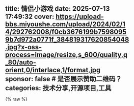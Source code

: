 title: 情侣小游戏
date: 2025-07-13 17:49:32
cover: https://upload-bbs.miyoushe.com/upload/2024/02/14/292762008/f0cb3676199b75980959b7d972a0771f_384819317620854048.jpg?x-oss-process=image/resize,s_600/quality,q_80/auto-orient,0/interlace,1/format,jpg
sponsor: false # 是否展示赞助二维码？
categories: 技术分享,开源项目,工具
---

{% raw %}
<!DOCTYPE html>
<html lang="zh-CN">
<head>
    <meta charset="UTF-8">
    <meta name="viewport" content="width=device-width, initial-scale=1.0, maximum-scale=1.0, user-scalable=no">
    <title>宝贝专属心动小游戏乐园</title>
    <link rel="stylesheet" href="https://cdnjs.cloudflare.com/ajax/libs/font-awesome/6.4.0/css/all.min.css">
    <link href="https://fonts.googleapis.com/css2?family=Ma+Shan+Zheng&family=Dancing+Script:wght@700&display=swap" rel="stylesheet">
    <style>
        * {
            margin: 0;
            padding: 0;
            box-sizing: border-box;
        }
        
        body {
            font-family: 'Ma Shan Zheng', 'Segoe UI', Tahoma, Geneva, Verdana, sans-serif;
            color: #5a3e36;
            min-height: 100vh;
            overflow-x: hidden;
            padding: 20px 10px;
            position: relative;
        }
        .container {
            max-width: 500px;
            margin: 0 auto;
            position: relative;
            z-index: 10;
        }
        
        header {
            text-align: center;
            padding: 15px 0 25px;
            position: relative;
        }
        
        .title {
            font-size: 2.5rem;
            color: #e84393;
            text-shadow: 2px 2px 4px rgba(0, 0, 0, 0.1);
            margin-bottom: 5px;
            letter-spacing: 3px;
        }
        
        .subtitle {
            font-size: 1.2rem;
            color: #6d214f;
            margin-bottom: 20px;
        }
        
        .heart-divider {
            display: flex;
            align-items: center;
            justify-content: center;
            margin: 15px 0;
        }
        
        .heart-divider i {
            color: #e84393;
            margin: 0 5px;
            font-size: 1.2rem;
        }
        
        /* 游戏卡片 */
        .games-container {
            display: grid;
            grid-template-columns: 1fr;
            gap: 20px;
            margin-bottom: 30px;
        }
        
        .game-card {
            background: rgba(255, 255, 255, 0.85);
            border-radius: 20px;
            padding: 20px;
            box-shadow: 0 8px 20px rgba(0, 0, 0, 0.1);
            transition: all 0.3s ease;
            backdrop-filter: blur(10px);
            border: 2px solid rgba(255, 255, 255, 0.3);
        }
        
        .game-card:hover {
            transform: translateY(-5px);
            box-shadow: 0 12px 25px rgba(0, 0, 0, 0.15);
        }
        
        .game-header {
            display: flex;
            align-items: center;
            margin-bottom: 15px;
            border-bottom: 2px dashed #f8a5c2;
            padding-bottom: 10px;
        }
        
        .game-icon {
            width: 50px;
            height: 50px;
            background: linear-gradient(45deg, #e84393, #fd79a8);
            border-radius: 50%;
            display: flex;
            align-items: center;
            justify-content: center;
            margin-right: 15px;
            font-size: 1.5rem;
            color: white;
            box-shadow: 0 4px 8px rgba(232, 67, 147, 0.3);
        }
        
        .game-title {
            font-size: 1.6rem;
            color: #e84393;
        }
        
        /* 心情日记 */
        .mood-container {
            display: flex;
            flex-wrap: wrap;
            gap: 10px;
            margin-bottom: 15px;
        }
        
        .mood-btn {
            flex: 1;
            min-width: 70px;
            padding: 8px 5px;
            border-radius: 15px;
            border: none;
            background: #f8a5c2;
            color: white;
            font-family: inherit;
            font-size: 1rem;
            cursor: pointer;
            transition: all 0.3s ease;
            box-shadow: 0 3px 6px rgba(0, 0, 0, 0.1);
        }
        
        .mood-btn:hover {
            transform: scale(1.05);
        }
        
        .mood-btn.selected {
            background: #e84393;
            box-shadow: 0 0 0 3px white, 0 0 0 6px #f8a5c2;
        }
        
        .diary-input {
            width: 100%;
            padding: 12px;
            border-radius: 15px;
            border: 2px solid #f8a5c2;
            background: rgba(255, 255, 255, 0.7);
            margin: 10px 0;
            min-height: 100px;
            font-family: inherit;
            font-size: 1rem;
        }
        
        .diary-input:focus {
            outline: none;
            border-color: #e84393;
        }
        
        .save-btn {
            background: linear-gradient(45deg, #e84393, #fd79a8);
            color: white;
            border: none;
            padding: 12px 25px;
            border-radius: 25px;
            font-size: 1.1rem;
            cursor: pointer;
            display: block;
            margin: 15px auto 0;
            transition: all 0.3s ease;
            box-shadow: 0 5px 15px rgba(232, 67, 147, 0.3);
        }
        
        .save-btn:hover {
            transform: scale(1.05);
            box-shadow: 0 7px 18px rgba(232, 67, 147, 0.4);
        }
        
        /* 老虎机 */
        .slot-machine {
            display: flex;
            justify-content: center;
            gap: 10px;
            margin: 20px 0;
        }
        
        .slot {
            width: 70px;
            height: 70px;
            background: linear-gradient(45deg, #6a89cc, #4a69bd);
            border-radius: 15px;
            display: flex;
            align-items: center;
            justify-content: center;
            font-size: 2rem;
            color: white;
            box-shadow: inset 0 0 10px rgba(0, 0, 0, 0.2), 0 5px 10px rgba(0, 0, 0, 0.1);
            border: 3px solid #4a69bd;
        }
        
        .pull-btn {
            background: linear-gradient(45deg, #4a69bd, #1e3799);
            color: white;
            border: none;
            padding: 12px 30px;
            border-radius: 25px;
            font-size: 1.1rem;
            cursor: pointer;
            display: block;
            margin: 20px auto 10px;
            transition: all 0.3s ease;
            box-shadow: 0 5px 15px rgba(74, 105, 189, 0.3);
        }
        
        .pull-btn:hover {
            transform: scale(1.05);
        }
        
        .slot-result {
            text-align: center;
            font-size: 1.3rem;
            color: #1e3799;
            margin: 15px 0;
            min-height: 40px;
        }
        
        /* 在线空调 */
        .ac-control {
            text-align: center;
            margin: 20px 0;
        }
        
        .ac-display {
            width: 200px;
            height: 200px;
            background: linear-gradient(45deg, #00cec9, #0984e3);
            border-radius: 20px;
            margin: 0 auto 20px;
            display: flex;
            flex-direction: column;
            justify-content: center;
            align-items: center;
            color: white;
            font-size: 1.5rem;
            box-shadow: 0 8px 20px rgba(0, 0, 0, 0.15);
            position: relative;
            overflow: hidden;
        }
        
        .ac-display::before {
            content: "";
            position: absolute;
            width: 100%;
            height: 100%;
            background: repeating-linear-gradient(
                transparent,
                transparent 20px,
                rgba(255, 255, 255, 0.1) 22px,
                rgba(255, 255, 255, 0.1) 24px
            );
        }
        
        .temperature {
            font-size: 4rem;
            font-weight: bold;
            margin: 10px 0;
            text-shadow: 0 2px 4px rgba(0, 0, 0, 0.3);
        }
        
        .ac-controls {
            display: flex;
            justify-content: center;
            gap: 20px;
            margin-top: 15px;
        }
        
        .ac-btn {
            width: 50px;
            height: 50px;
            border-radius: 50%;
            border: none;
            background: #0984e3;
            color: white;
            font-size: 1.5rem;
            cursor: pointer;
            box-shadow: 0 4px 8px rgba(0, 0, 0, 0.2);
        }
        
        /* 星座运势 */
        .horoscope {
            text-align: center;
        }
        
        .zodiac-select {
            width: 100%;
            padding: 12px;
            border-radius: 15px;
            border: 2px solid #f8a5c2;
            background: rgba(255, 255, 255, 0.7);
            font-family: inherit;
            font-size: 1rem;
            margin: 10px 0 20px;
            color: #5a3e36;
        }
        
        .zodiac-select:focus {
            outline: none;
            border-color: #e84393;
        }
        
        .horoscope-result {
            background: rgba(255, 255, 255, 0.7);
            border-radius: 15px;
            padding: 15px;
            margin-top: 15px;
            min-height: 150px;
            display: flex;
            flex-direction: column;
            justify-content: center;
            align-items: center;
            border: 2px dashed #f8a5c2;
        }
        
        .fortune-text {
            font-size: 1.2rem;
            line-height: 1.6;
        }
        
        .lucky-stars {
            font-size: 1.8rem;
            margin: 15px 0;
            color: gold;
        }
        
        /* 更多游戏 */
        .game-grid {
            display: grid;
            grid-template-columns: repeat(2, 1fr);
            gap: 15px;
            margin-top: 15px;
        }
        
        .mini-game {
            background: rgba(255, 255, 255, 0.8);
            border-radius: 20px;
            padding: 20px 15px;
            text-align: center;
            box-shadow: 0 5px 15px rgba(0, 0, 0, 0.1);
            transition: all 0.3s ease;
            border: 2px solid rgba(255, 255, 255, 0.3);
            cursor: pointer;
        }
        
        .mini-game:hover {
            transform: translateY(-5px);
            box-shadow: 0 8px 20px rgba(0, 0, 0, 0.15);
        }
        
        .mini-game i {
            font-size: 2.5rem;
            color: #e84393;
            margin-bottom: 10px;
        }
        
        .mini-game h3 {
            font-size: 1.3rem;
            color: #e84393;
        }
        
        footer {
            text-align: center;
            padding: 20px 0 10px;
            color: #6d214f;
            font-size: 0.9rem;
        }
        
        /* 装饰元素 */
        .floating {
            position: absolute;
            z-index: 1;
            animation: floating 3s infinite ease-in-out;
        }
        
        .heart {
            color: rgba(232, 67, 147, 0.4);
            font-size: 2rem;
        }
        
        @keyframes floating {
            0% { transform: translateY(0px); }
            50% { transform: translateY(-15px); }
            100% { transform: translateY(0px); }
        }
        
        /* 响应式设计 */
        @media (max-width: 480px) {
            .title {
                font-size: 2rem;
            }
            .game-title {
                font-size: 1.4rem;
            }
            .slot {
                width: 60px;
                height: 60px;
                font-size: 1.7rem;
            }
            .ac-display {
                width: 180px;
                height: 180px;
            }
        }
        
        /* 新增游戏样式 */
        .game-detail {
            display: none;
            background: rgba(255, 255, 255, 0.9);
            border-radius: 20px;
            padding: 20px;
            margin-top: 20px;
            box-shadow: 0 5px 15px rgba(0, 0, 0, 0.1);
        }
        
        .game-content {
            padding: 15px;
        }
        
        .back-btn {
            background: linear-gradient(45deg, #00cec9, #0984e3);
            color: white;
            border: none;
            padding: 10px 20px;
            border-radius: 25px;
            font-size: 1rem;
            cursor: pointer;
            margin-top: 15px;
            display: block;
            margin-left: auto;
        }
        
        .love-calculator {
            text-align: center;
        }
        
        .name-inputs {
            display: flex;
            gap: 10px;
            margin: 15px 0;
        }
        
        .name-input {
            flex: 1;
            padding: 10px;
            border-radius: 15px;
            border: 2px solid #f8a5c2;
            background: rgba(255, 255, 255, 0.7);
            font-family: inherit;
            font-size: 1rem;
        }
        
        .love-result {
            margin: 20px 0;
            font-size: 1.3rem;
        }
        
        .love-percentage {
            font-size: 3rem;
            font-weight: bold;
            color: #e84393;
            margin: 10px 0;
        }
        
        .love-message {
            font-size: 1.2rem;
            color: #6d214f;
        }
        
                .memory-game-container {
            display: grid;
            grid-template-columns: repeat(4, 1fr);
            gap: 10px;
            margin: 20px 0;
            perspective: 1000px;
        }

        .memory-card {
            width: 100%;
            aspect-ratio: 1/1;
            border-radius: 15px;
            position: relative;
            transform-style: preserve-3d;
            cursor: pointer;
            transition: transform 0.5s ease;
        }

        .memory-card-face {
            position: absolute;
            width: 100%;
            height: 100%;
            border-radius: 15px;
            backface-visibility: hidden;
            display: flex;
            align-items: center;
            justify-content: center;
            font-size: 1.8rem;
            box-shadow: 0 4px 8px rgba(0, 0, 0, 0.2);
        }

        .memory-card-front {
            background: linear-gradient(45deg, #a18cd1, #fbc2eb);
        }

        .memory-card-back {
            background: linear-gradient(45deg, #ffecd2, #fcb69f);
            transform: rotateY(180deg);
        }

        .memory-card.flipped {
            transform: rotateY(180deg);
        }

        .memory-card.matched .memory-card-back {
            box-shadow: 0 0 15px rgba(232, 67, 147, 0.5);
            filter: brightness(1.1);
        }

        .memory-result {
            text-align: center;
            font-size: 1.3rem;
            margin: 15px 0;
            min-height: 40px;
        }
        
        .dessert-options {
            display: grid;
            grid-template-columns: repeat(2, 1fr);
            gap: 15px;
            margin: 20px 0;
        }
        
        .dessert-option {
            background: rgba(255, 255, 255, 0.7);
            border-radius: 15px;
            padding: 20px 10px;
            text-align: center;
            cursor: pointer;
            transition: all 0.3s ease;
            border: 2px solid #f8a5c2;
        }
        
        .dessert-option:hover {
            transform: scale(1.05);
            background: rgba(248, 165, 194, 0.2);
        }
        
        .dessert-option i {
            font-size: 2.5rem;
            color: #e84393;
            margin-bottom: 10px;
        }
        
        .dessert-result {
            text-align: center;
            margin: 20px 0;
            font-size: 1.2rem;
            min-height: 100px;
            display: flex;
            align-items: center;
            justify-content: center;
            flex-direction: column;
        }
        
        .kiss-counter {
            font-size: 3rem;
            color: #e84393;
            margin: 10px 0;
            font-weight: bold;
        }
        
        .kiss-btn {
            background: linear-gradient(45deg, #e84393, #fd79a8);
            color: white;
            border: none;
            padding: 12px 30px;
            border-radius: 25px;
            font-size: 1.1rem;
            cursor: pointer;
            margin: 10px auto;
            transition: all 0.3s ease;
            box-shadow: 0 5px 15px rgba(232, 67, 147, 0.3);
        }
        
        .kiss-btn:hover {
            transform: scale(1.05);
        }
        
        .fortune-cookie {
            width: 150px;
            height: 100px;
            background: #f3e5ab;
            border-radius: 0 50% 50% 50%;
            margin: 0 auto 20px;
            position: relative;
            transform: rotate(45deg);
            display: flex;
            align-items: center;
            justify-content: center;
            box-shadow: 0 5px 15px rgba(0, 0, 0, 0.1);
            cursor: pointer;
        }
        
        .fortune-cookie:before {
            content: "";
            position: absolute;
            width: 80%;
            height: 20px;
            background: #d4c690;
            border-radius: 10px;
            transform: rotate(-45deg);
        }
        
        .fortune-cookie-text {
            transform: rotate(-45deg);
            font-size: 1.5rem;
            color: #5a3e36;
        }
        
        .fortune-message {
            text-align: center;
            margin-top: 20px;
            font-size: 1.2rem;
            min-height: 80px;
        }
        
        .compatibility-images {
            display: flex;
            justify-content: center;
            gap: 20px;
            margin: 20px 0;
        }
        
        .compatibility-image {
            width: 80px;
            height: 80px;
            border-radius: 50%;
            overflow: hidden;
            background: linear-gradient(45deg, #ff9a9e, #fad0c4);
            display: flex;
            align-items: center;
            justify-content: center;
            font-size: 2rem;
            color: white;
        }
        
        .compatibility-arrow {
            display: flex;
            align-items: center;
            font-size: 2rem;
            color: #e84393;
        }
    </style>
</head>
<body>
    <!-- 飘动的心形装饰 -->
    <div class="floating" style="top: 5%; left: 10%;">
        <i class="fas fa-heart heart"></i>
    </div>
    <div class="floating" style="top: 15%; right: 15%;">
        <i class="fas fa-heart heart"></i>
    </div>
    <div class="floating" style="bottom: 10%; left: 20%;">
        <i class="fas fa-heart heart"></i>
    </div>
    <div class="floating" style="bottom: 15%; right: 10%;">
        <i class="fas fa-heart heart"></i>
    </div>
    
    <div class="container">
        <header>
            <h1 class="title">❤️ 心动小游戏乐园 ❤️</h1>
            <p class="subtitle">专属于韩思宇的甜蜜互动空间</p>
            <div class="heart-divider">
                <i class="fas fa-heart"></i>
                <i class="fas fa-heart"></i>
                <i class="fas fa-heart"></i>
            </div>
        </header>
        
        <div class="games-container">
            <!-- 心情日记本 -->
            <div class="game-card">
                <div class="game-header">
                    <div class="game-icon">
                        <i class="fas fa-book"></i>
                    </div>
                    <h2 class="game-title">心情日记本</h2>
                </div>
                <p>记录今天的点点滴滴，分享你的心情~</p>
                
                <div class="mood-container">
                    <button class="mood-btn" data-mood="happy">😊 开心</button>
                    <button class="mood-btn" data-mood="excited">😆 兴奋</button>
                    <button class="mood-btn" data-mood="calm">😌 平静</button>
                    <button class="mood-btn" data-mood="tired">😴 疲惫</button>
                </div>
                
                <textarea class="diary-input" placeholder="今天发生了什么有趣的事情呢？"></textarea>
                
                <button class="save-btn" id="save-diary">
                    <i class="fas fa-save"></i> 保存心情日记
                </button>
            </div>
            
            <!-- 老虎机抽奖 -->
            <div class="game-card">
                <div class="game-header">
                    <div class="game-icon">
                        <i class="fas fa-dice"></i>
                    </div>
                    <h2 class="game-title">幸运老虎机</h2>
                </div>
                <p>试试今天的运气，赢取特别奖励！</p>
                
                <div class="slot-machine">
                    <div class="slot" id="slot1">🍓</div>
                    <div class="slot" id="slot2">🍒</div>
                    <div class="slot" id="slot3">🍋</div>
                </div>
                
                <div class="slot-result" id="slot-result">等待抽奖...</div>
                
                <button class="pull-btn" id="pull-lever">
                    <i class="fas fa-hand-point-down"></i> 拉杆抽奖
                </button>
            </div>
            
            <!-- 在线空调 -->
            <div class="game-card">
                <div class="game-header">
                    <div class="game-icon">
                        <i class="fas fa-wind"></i>
                    </div>
                    <h2 class="game-title">在线小空调</h2>
                </div>
                <p>热了吗？打开空调凉爽一下吧！</p>
                
                <div class="ac-control">
                    <div class="ac-display">
                        <div>当前温度</div>
                        <div class="temperature" id="temp">26°C</div>
                        <div>舒适模式</div>
                    </div>
                    
                    <div class="ac-controls">
                        <button class="ac-btn" id="temp-down">－</button>
                        <button class="ac-btn" id="ac-power">
                            <i class="fas fa-power-off"></i>
                        </button>
                        <button class="ac-btn" id="temp-up">＋</button>
                    </div>
                </div>
            </div>
            
            <!-- 星座运势 -->
            <div class="game-card">
                <div class="game-header">
                    <div class="game-icon">
                        <i class="fas fa-star"></i>
                    </div>
                    <h2 class="game-title">星座运势</h2>
                </div>
                <p>看看星星们今天想对你说什么？</p>
                
                <div class="horoscope">
                    <select class="zodiac-select" id="zodiac">
                        <option value="">选择你的星座</option>
                        <option value="aries">白羊座 ♈</option>
                        <option value="taurus">金牛座 ♉</option>
                        <option value="gemini">双子座 ♊</option>
                        <option value="cancer">巨蟹座 ♋</option>
                        <option value="leo">狮子座 ♌</option>
                        <option value="virgo">处女座 ♍</option>
                        <option value="libra">天秤座 ♎</option>
                        <option value="scorpio">天蝎座 ♏</option>
                        <option value="sagittarius">射手座 ♐</option>
                        <option value="capricorn">摩羯座 ♑</option>
                        <option value="aquarius">水瓶座 ♒</option>
                        <option value="pisces">双鱼座 ♓</option>
                    </select>
                    
                    <button class="save-btn" id="check-fortune">
                        <i class="fas fa-crystal-ball"></i> 查看今日运势
                    </button>
                    
                    <div class="horoscope-result" id="fortune-result">
                        <p class="fortune-text">选择星座查看今日运势</p>
                    </div>
                </div>
            </div>
            
            <!-- 更多游戏 -->
            <div class="game-card">
                <div class="game-header">
                    <div class="game-icon">
                        <i class="fas fa-plus-circle"></i>
                    </div>
                    <h2 class="game-title">更多小游戏</h2>
                </div>
                <p>点击图标开启更多有趣游戏！</p>
                
                <div class="game-grid" id="mini-game-grid">
                    <div class="mini-game" data-game="love-calculator">
                        <i class="fas fa-heart"></i>
                        <h3>爱情计算器</h3>
                    </div>
                    <div class="mini-game" data-game="memory-game">
                        <i class="fas fa-brain"></i>
                        <h3>记忆挑战</h3>
                    </div>
                    <div class="mini-game" data-game="dessert-fortune">
                        <i class="fas fa-cookie-bite"></i>
                        <h3>甜品占卜</h3>
                    </div>
                    <div class="mini-game" data-game="kiss-counter">
                        <i class="fas fa-kiss-wink-heart"></i>
                        <h3>亲亲计数器</h3>
                    </div>
                    <div class="mini-game" data-game="fortune-cookie">
                        <i class="fas fa-cookie"></i>
                        <h3>幸运饼干</h3>
                    </div>
                    <div class="mini-game" data-game="compatibility">
                        <i class="fas fa-people-arrows"></i>
                        <h3>默契测试</h3>
                    </div>
                </div>
                
                <!-- 爱情计算器 -->
                <div id="love-calculator" class="game-detail">
                    <div class="game-content">
                        <h3>❤️ 爱情计算器 ❤️</h3>
                        <p>计算你们之间的爱情指数</p>
                        
                        <div class="name-inputs">
                            <input type="text" class="name-input" id="name1" placeholder="你的名字">
                            <input type="text" class="name-input" id="name2" placeholder="TA的名字">
                        </div>
                        
                        <button class="save-btn" id="calculate-love">
                            <i class="fas fa-heart"></i> 计算爱情指数
                        </button>
                        
                        <div class="love-result">
                            <div class="love-percentage" id="love-percentage">0%</div>
                            <div class="love-message" id="love-message">输入名字查看你们的缘分</div>
                        </div>
                    </div>
                    <button class="back-btn">返回游戏列表</button>
                </div>
                
                <!-- 记忆挑战 -->
                <div id="memory-game" class="game-detail">
                    <div class="game-content">
                        <h3>🧠 记忆挑战 🧠</h3>
                        <p>记住卡片位置，找到所有配对！</p>
                        
                        <div class="memory-game-container" id="memory-game-container"></div>
                        
                        <div class="memory-result" id="memory-result">点击卡片开始游戏</div>
                        
                        <button class="save-btn" id="restart-memory">
                            <i class="fas fa-redo"></i> 重新开始
                        </button>
                    </div>
                    <button class="back-btn">返回游戏列表</button>
                </div>
                
                <!-- 甜品占卜 -->
                <div id="dessert-fortune" class="game-detail">
                    <div class="game-content">
                        <h3>🍰 甜品占卜 🍰</h3>
                        <p>选择你喜欢的甜品，看看今天的运势</p>
                        
                        <div class="dessert-options">
                            <div class="dessert-option" data-dessert="cake">
                                <i class="fas fa-birthday-cake"></i>
                                <div>蛋糕</div>
                            </div>
                            <div class="dessert-option" data-dessert="icecream">
                                <i class="fas fa-ice-cream"></i>
                                <div>冰淇淋</div>
                            </div>
                            <div class="dessert-option" data-dessert="chocolate">
                                <i class="fas fa-candy-cane"></i>
                                <div>巧克力</div>
                            </div>
                            <div class="dessert-option" data-dessert="cookie">
                                <i class="fas fa-cookie"></i>
                                <div>饼干</div>
                            </div>
                        </div>
                        
                        <div class="dessert-result" id="dessert-result">
                            请选择一种甜品进行占卜
                        </div>
                    </div>
                    <button class="back-btn">返回游戏列表</button>
                </div>
                
                <!-- 亲亲计数器 -->
                <div id="kiss-counter" class="game-detail">
                    <div class="game-content">
                        <h3>💋 亲亲计数器 💋</h3>
                        <p>记录你们今天的甜蜜亲亲次数</p>
                        
                        <div class="kiss-counter" id="kiss-count">0</div>
                        
                        <button class="kiss-btn" id="add-kiss">
                            <i class="fas fa-kiss-wink-heart"></i> 亲亲 +1
                        </button>
                        
                        <button class="kiss-btn" id="reset-kiss">
                            <i class="fas fa-redo"></i> 重置计数
                        </button>
                        
                        <div style="margin-top: 20px; font-size: 1.1rem;">
                            <p>今天也要多多亲亲哦 😘</p>
                        </div>
                    </div>
                    <button class="back-btn">返回游戏列表</button>
                </div>
                
                <!-- 幸运饼干 -->
                <div id="fortune-cookie" class="game-detail">
                    <div class="game-content">
                        <h3>🍪 幸运饼干 🍪</h3>
                        <p>点击饼干获取今日专属幸运签</p>
                        
                        <div class="fortune-cookie" id="fortune-cookie">
                            <div class="fortune-cookie-text">?</div>
                        </div>
                        
                        <div class="fortune-message" id="fortune-message">
                            点击饼干获取你的幸运签
                        </div>
                    </div>
                    <button class="back-btn">返回游戏列表</button>
                </div>
                
                <!-- 默契测试 -->
                <div id="compatibility" class="game-detail">
                    <div class="game-content">
                        <h3>👫 默契测试 👫</h3>
                        <p>看看你们有多了解彼此</p>
                        
                        <div class="compatibility-images">
                            <div class="compatibility-image">👩</div>
                            <div class="compatibility-arrow">❤️</div>
                            <div class="compatibility-image">👨</div>
                        </div>
                        
                        <div class="love-result">
                            <div class="love-percentage" id="compatibility-percentage">0%</div>
                            <div class="love-message" id="compatibility-message">测试你们的默契程度</div>
                        </div>
                        
                        <button class="save-btn" id="test-compatibility">
                            <i class="fas fa-heart"></i> 测试默契
                        </button>
                    </div>
                    <button class="back-btn">返回游戏列表</button>
                </div>
            </div>
        </div>
        
        <footer>
            <p>❤️ 专属于你的心动空间 ❤️</p>
            <p>每一天都因你而甜蜜 | 设计：冯笑一</p>
        </footer>
    </div>

    <script>
        // 心情日记功能
        const moodButtons = document.querySelectorAll('.mood-btn');
        const diaryInput = document.querySelector('.diary-input');
        const saveDiaryBtn = document.getElementById('save-diary');
        
        let selectedMood = '';
        
        moodButtons.forEach(button => {
            button.addEventListener('click', () => {
                moodButtons.forEach(btn => btn.classList.remove('selected'));
                button.classList.add('selected');
                selectedMood = button.dataset.mood;
            });
        });
        
        saveDiaryBtn.addEventListener('click', () => {
            if (!selectedMood) {
                alert('请先选择一种心情哦~');
                return;
            }
            
            if (diaryInput.value.trim() === '') {
                alert('请写点今天的心情故事吧~');
                return;
            }
            
            // 这里实际应用中应该保存到本地存储或服务器
            alert('心情日记已保存！\n\n心情: ' + 
                  document.querySelector('.mood-btn.selected').textContent + 
                  '\n内容: ' + diaryInput.value);
            
            // 重置表单
            moodButtons.forEach(btn => btn.classList.remove('selected'));
            diaryInput.value = '';
            selectedMood = '';
        });
        
        // 老虎机功能
        const slots = ['🍎', '🍊', '🍇', '🍓', '🍒', '🍋', '🍉', '🍑', '🍍', '🥝'];
        const slotElements = [document.getElementById('slot1'), 
                            document.getElementById('slot2'), 
                            document.getElementById('slot3')];
        const slotResult = document.getElementById('slot-result');
        const pullLeverBtn = document.getElementById('pull-lever');
        
        function spinSlot(slotElement) {
            let count = 0;
            const maxSpins = 20 + Math.floor(Math.random() * 10);
            const interval = setInterval(() => {
                slotElement.textContent = slots[Math.floor(Math.random() * slots.length)];
                count++;
                if (count > maxSpins) {
                    clearInterval(interval);
                }
            }, 100);
        }
        
        pullLeverBtn.addEventListener('click', () => {
            // 重置结果
            slotResult.textContent = "旋转中...";
            pullLeverBtn.disabled = true;
            
            // 旋转每个老虎机
            slotElements.forEach(slot => spinSlot(slot));
            
            // 等待所有老虎机停止后显示结果
            setTimeout(() => {
                const results = [
                    slotElements[0].textContent,
                    slotElements[1].textContent,
                    slotElements[2].textContent
                ];
                
                // 检查是否中奖
                if (results[0] === results[1] && results[1] === results[2]) {
                    slotResult.innerHTML = "🎉 恭喜！大奖！获得甜蜜之吻 💋";
                } else if (results[0] === results[1] || results[1] === results[2]) {
                    slotResult.innerHTML = "🎊 恭喜！小奖！获得爱的拥抱 🤗";
                } else {
                    slotResult.textContent = "😊 感谢参与！明天再来试试吧~";
                }
                
                pullLeverBtn.disabled = false;
            }, 3000);
        });
        
        // 在线空调功能
        const tempDisplay = document.getElementById('temp');
        const tempDownBtn = document.getElementById('temp-down');
        const tempUpBtn = document.getElementById('temp-up');
        const acPowerBtn = document.getElementById('ac-power');
        
        let currentTemp = 26;
        let isPowerOn = true;
        
        function updateAC() {
            tempDisplay.textContent = currentTemp + "°C";
            acPowerBtn.innerHTML = isPowerOn ? '<i class="fas fa-power-off"></i>' : '<i class="fas fa-power-off" style="color:#ddd"></i>';
            acPowerBtn.style.background = isPowerOn ? "#0984e3" : "#95afc0";
        }
        
        tempDownBtn.addEventListener('click', () => {
            if (!isPowerOn) return;
            if (currentTemp > 16) {
                currentTemp--;
                updateAC();
            }
        });
        
        tempUpBtn.addEventListener('click', () => {
            if (!isPowerOn) return;
            if (currentTemp < 30) {
                currentTemp++;
                updateAC();
            }
        });
        
        acPowerBtn.addEventListener('click', () => {
            isPowerOn = !isPowerOn;
            updateAC();
        });
        
        // 初始化空调
        updateAC();
        
        // 星座运势功能
        const zodiacSelect = document.getElementById('zodiac');
        const fortuneResult = document.getElementById('fortune-result');
        const checkFortuneBtn = document.getElementById('check-fortune');
        
        const fortunes = [
            "今天会有意外惊喜！保持开放心态迎接新机会。",
            "感情运势上升，适合表达心意或约会。",
            "工作上有突破性进展，抓住机会展现能力。",
            "注意健康管理，适当休息放松很重要。",
            "财运亨通，但需谨慎处理投资决策。",
            "人际关系运势上升，适合拓展社交圈。",
            "今天适合独处思考，会有新的领悟。",
            "可能会遇到旧友，重温美好回忆。",
            "尝试新事物会带来意想不到的收获。",
            "保持耐心，好事正在慢慢向你靠近。"
        ];
        
        const luckyStars = ["⭐", "⭐⭐", "⭐⭐⭐", "⭐⭐⭐⭐", "⭐⭐⭐⭐⭐"];
        
        checkFortuneBtn.addEventListener('click', () => {
            if (!zodiacSelect.value) {
                alert('请先选择你的星座哦~');
                return;
            }
            
            const zodiacName = zodiacSelect.options[zodiacSelect.selectedIndex].text;
            const randomFortune = fortunes[Math.floor(Math.random() * fortunes.length)];
            const randomStars = luckyStars[Math.floor(Math.random() * luckyStars.length)];
            
            fortuneResult.innerHTML = `
                <h3>${zodiacName} 今日运势</h3>
                <p class="fortune-text">${randomFortune}</p>
                <div class="lucky-stars">幸运指数: ${randomStars}</div>
                <p>${getZodiacTip(zodiacSelect.value)}</p>
            `;
        });
        
        function getZodiacTip(zodiac) {
            const tips = {
                aries: "今日幸运色：红色，适合主动出击！",
                taurus: "今日幸运色：绿色，享受美食会带来好运。",
                gemini: "今日幸运色：黄色，多与人交流会带来机会。",
                cancer: "今日幸运色：银色，家庭会给你温暖的力量。",
                leo: "今日幸运色：金色，展现你的领导魅力吧！",
                virgo: "今日幸运色：蓝色，注重细节会带来成功。",
                libra: "今日幸运色：粉色，平衡是你今天的关键词。",
                scorpio: "今日幸运色：紫色，直觉会引导你正确方向。",
                sagittarius: "今日幸运色：橙色，冒险精神会带来惊喜。",
                capricorn: "今日幸运色：棕色，务实的态度会得到回报。",
                aquarius: "今日幸运色：青色，创新思维会解决难题。",
                pisces: "今日幸运色：海蓝色，艺术会激发你的灵感。"
            };
            
            return tips[zodiac] || "保持积极心态，今天会是美好的一天！";
        }
        
        // 新增游戏功能
        const miniGames = document.querySelectorAll('.mini-game');
        const gameDetails = document.querySelectorAll('.game-detail');
        const backButtons = document.querySelectorAll('.back-btn');
        
        // 显示游戏详情
        miniGames.forEach(game => {
            game.addEventListener('click', () => {
                const gameId = game.dataset.game;
                document.getElementById('mini-game-grid').style.display = 'none';
                document.getElementById(gameId).style.display = 'block';
            });
        });
        
        // 返回游戏列表
        backButtons.forEach(button => {
            button.addEventListener('click', () => {
                gameDetails.forEach(detail => {
                    detail.style.display = 'none';
                });
                document.getElementById('mini-game-grid').style.display = 'grid';
            });
        });
        
        // 爱情计算器
        const calculateLoveBtn = document.getElementById('calculate-love');
        const lovePercentage = document.getElementById('love-percentage');
        const loveMessage = document.getElementById('love-message');
        
        calculateLoveBtn.addEventListener('click', () => {
            const name1 = document.getElementById('name1').value.trim();
            const name2 = document.getElementById('name2').value.trim();
            
            if (!name1 || !name2) {
                alert('请输入两个名字~');
                return;
            }
            
            // 生成随机爱情指数（60-100%）
            const percentage = Math.floor(Math.random() * 41) + 60;
            lovePercentage.textContent = `${percentage}%`;
            
            // 根据百分比显示不同消息
            if (percentage >= 90) {
                loveMessage.innerHTML = "天作之合！你们是命中注定的一对 ❤️";
            } else if (percentage >= 75) {
                loveMessage.innerHTML = "非常般配！你们的爱情会越来越甜蜜 💕";
            } else {
                loveMessage.innerHTML = "有发展潜力！多相处会让感情升温 🌹";
            }
        });
        
        // 记忆挑战游戏
        // 记忆挑战游戏
        const memoryContainer = document.getElementById('memory-game-container');
        const memoryResult = document.getElementById('memory-result');
        const restartMemoryBtn = document.getElementById('restart-memory');

        const memorySymbols = ['❤️', '🌟', '🎁', '💋', '🌸', '🎈', '🍭', '🌈'];
        let memoryCards = [];
        let flippedCards = [];
        let matchedPairs = 0;

        function initMemoryGame() {
            memoryContainer.innerHTML = '';
            memoryCards = [...memorySymbols, ...memorySymbols];
            flippedCards = [];
            matchedPairs = 0;
            memoryResult.textContent = "点击卡片开始游戏";

            // 洗牌
            for (let i = memoryCards.length - 1; i > 0; i--) {
                const j = Math.floor(Math.random() * (i + 1));
                [memoryCards[i], memoryCards[j]] = [memoryCards[j], memoryCards[i]];
            }

            // 创建卡片
            memoryCards.forEach((symbol, index) => {
                const card = document.createElement('div');
                card.classList.add('memory-card');
                card.dataset.index = index;
                card.dataset.symbol = symbol;
                
                // 卡片正面（默认图标）
                const front = document.createElement('div');
                front.classList.add('memory-card-face', 'memory-card-front');
                front.textContent = '❓'; // 默认图标
                
                // 卡片背面（实际图形）
                const back = document.createElement('div');
                back.classList.add('memory-card-face', 'memory-card-back');
                back.textContent = symbol;
                
                card.appendChild(front);
                card.appendChild(back);
                card.addEventListener('click', flipMemoryCard);
                memoryContainer.appendChild(card);
            });
        }

        function flipMemoryCard() {
            if (flippedCards.length < 2 && !this.classList.contains('flipped')) {
                this.classList.add('flipped');
                flippedCards.push(this);

                if (flippedCards.length === 2) {
                    setTimeout(checkMatch, 500);
                }
            }
        }

        function checkMatch() {
            const card1 = flippedCards[0];
            const card2 = flippedCards[1];

            if (card1.dataset.symbol === card2.dataset.symbol) {
                card1.classList.add('matched');
                card2.classList.add('matched');
                matchedPairs++;

                if (matchedPairs === memorySymbols.length) {
                    memoryResult.innerHTML = "🎉 恭喜！你完成了挑战！";
                } else {
                    memoryResult.textContent = `已匹配: ${matchedPairs}/${memorySymbols.length}`;
                }
            } else {
                // 翻回正面时移除flipped类
                setTimeout(() => {
                    card1.classList.remove('flipped');
                    card2.classList.remove('flipped');
                }, 500);
            }

            flippedCards = [];
        }

        // 初始化游戏
        restartMemoryBtn.addEventListener('click', initMemoryGame);
        //initMemoryGame();
        
        // 甜品占卜
        const dessertOptions = document.querySelectorAll('.dessert-option');
        const dessertResult = document.getElementById('dessert-result');
        
        dessertOptions.forEach(option => {
            option.addEventListener('click', () => {
                const dessert = option.dataset.dessert;
                let message = "";
                
                switch (dessert) {
                    case 'cake':
                        message = "🍰 蛋糕代表甜蜜生活！今天会有令人开心的小惊喜，记得留意身边的美好事物哦~";
                        break;
                    case 'icecream':
                        message = "🍦 冰淇淋代表清凉心情！今天适合放松自己，做些让自己开心的事情，别太劳累~";
                        break;
                    case 'chocolate':
                        message = "🍫 巧克力代表浪漫爱情！今天感情运势上升，适合表达心意或安排甜蜜约会~";
                        break;
                    case 'cookie':
                        message = "🍪 饼干代表温馨日常！今天适合与家人朋友共度美好时光，享受简单的小幸福~";
                        break;
                }
                
                dessertResult.innerHTML = message;
            });
        });
        
        // 亲亲计数器
        const kissCount = document.getElementById('kiss-count');
        const addKissBtn = document.getElementById('add-kiss');
        const resetKissBtn = document.getElementById('reset-kiss');
        let kissCounter = 0;
        
        addKissBtn.addEventListener('click', () => {
            kissCounter++;
            kissCount.textContent = kissCounter;
            
            // 添加动画效果
            kissCount.style.transform = 'scale(1.2)';
            setTimeout(() => {
                kissCount.style.transform = 'scale(1)';
            }, 300);
        });
        
        resetKissBtn.addEventListener('click', () => {
            kissCounter = 0;
            kissCount.textContent = kissCounter;
        });
        
        // 幸运饼干
        const fortuneCookie = document.querySelector('.fortune-cookie');
        const fortuneMessage = document.getElementById('fortune-message');
        
        const fortuneMessages = [
            "今天会有意想不到的好运降临！",
            "微笑是最好的化妆品，今天多笑笑吧~",
            "你的善良会带来美好的回报",
            "勇敢表达你的心意，会有惊喜结果",
            "小小的举动会带来大大的幸福",
            "今天适合尝试新事物，会有意外收获",
            "你的魅力值今天爆表！",
            "放松心情，享受当下的美好时光",
            "给爱的人一个拥抱，温暖彼此",
            "美好的事情正在向你走来"
        ];
        
        fortuneCookie.addEventListener('click', () => {
            const randomIndex = Math.floor(Math.random() * fortuneMessages.length);
            fortuneMessage.textContent = fortuneMessages[randomIndex];
            
            // 添加动画效果
            fortuneCookie.style.transform = 'rotate(10deg)';
            setTimeout(() => {
                fortuneCookie.style.transform = 'rotate(0deg)';
            }, 200);
        });
        
        // 默契测试
        const testCompatibilityBtn = document.getElementById('test-compatibility');
        const compatibilityPercentage = document.getElementById('compatibility-percentage');
        const compatibilityMessage = document.getElementById('compatibility-message');
        
        testCompatibilityBtn.addEventListener('click', () => {
            // 生成随机默契指数（70-100%）
            const percentage = Math.floor(Math.random() * 31) + 70;
            compatibilityPercentage.textContent = `${percentage}%`;
            
            // 根据百分比显示不同消息
            if (percentage >= 90) {
                compatibilityMessage.innerHTML = "心灵相通！你们真是天生一对 ❤️";
            } else if (percentage >= 80) {
                compatibilityMessage.innerHTML = "非常默契！彼此了解程度很高 💕";
            } else {
                compatibilityMessage.innerHTML = "默契不错！多交流会更加了解彼此 🌹";
            }
        });
        
        // 初始化记忆游戏
        initMemoryGame();
    </script>
</body>
</html>
{% endraw %}


![360X360/bg_xinhai_360.png](https://tc.z.wiki/autoupload/f/pCwQSduTrK74xeM6D4jdFJO7Q2ZCk-TPg9YW4bt5tjGyl5f0KlZfm6UsKj-HyTuv/20250715/QOWX/360X360/bg_xinhai_360.png)